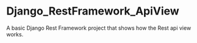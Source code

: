 # Django_RestFramework_ApiView

A basic Django Rest Framework project that shows how the Rest api view works.
